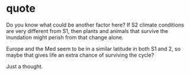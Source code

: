 # quote

Do you know what could be another factor here? If S2 climate conditions are very different from S1, then plants and animals that survive the inundation might perish from that change alone.

Europe and the Med seem to be in a similar latitude in both S1 and 2, so maybe that gives life an extra chance of surviving the cycle?

Just a thought.